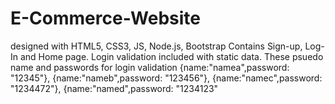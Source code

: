 # E-Commerce-Website
designed with HTML5, CSS3, JS, Node.js, Bootstrap
Contains Sign-up, Log-In and Home page.
Login validation included with static data.
These psuedo name and passwords for login validation
{name:"namea",password: "12345"},
{name:"nameb",password: "123456"},
{name:"namec",password: "1234472"},
{name:"named",password: "1234123"
